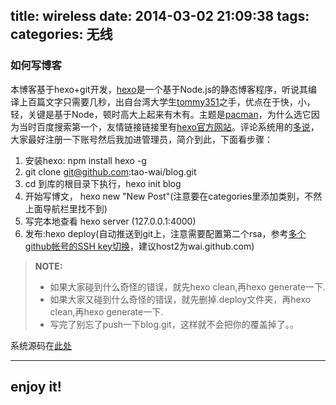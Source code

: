 title: wireless
date: 2014-03-02 21:09:38
tags:
categories: 无线
---
### 如何写博客

本博客基于hexo+git开发，[hexo](http://zespia.tw/hexo)是一个基于Node.js的静态博客程序，听说其编译上百篇文字只需要几秒，出自台湾大学生[tommy351](https://twitter.com/tommy351)之手，优点在于快，小，轻，关键是基于Node，顿时高大上起来有木有。主题是[pacman](http://yangjian.me/workspace/introducing-pacman-theme/)，为什么选它因为当时百度搜索第一个，友情链接链接里有[hexo官方网站](http://zespia.tw/hexo)。评论系统用的[多说](http://duoshuo.com/)，大家最好注册一下账号然后我加进管理员，简介到此，下面看步骤：
 1. 安装hexo:  npm install hexo -g
 2. git clone git@github.com:tao-wai/blog.git
 3. cd 到库的根目录下执行，hexo init blog
 4. 开始写博文， hexo new "New Post"(注意要在categories里添加类别，不然上面导航栏里找不到)
 5. 写完本地查看 hexo server (127.0.0.1:4000)
 6. 发布:hexo deploy(自动推送到git上，注意需要配置第二个rsa，参考[多个github帐号的SSH key切换](http://omiga.org/blog/archives/2269)，建议host2为wai.github.com)

 > **NOTE:** 
 > - 如果大家碰到什么奇怪的错误，就先hexo clean,再hexo generate一下.
 > - 如果大家又碰到什么奇怪的错误，就先删掉.deploy文件夹，再hexo clean,再hexo generate一下.
 > - 写完了别忘了push一下blog.git，这样就不会把你的覆盖掉了。。

系统源码在[此处](https://github.com/tao-wai/blog)

----------


enjoy it!
--------------